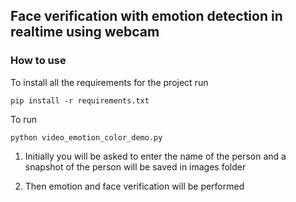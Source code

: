 ## Face verification with emotion detection in realtime using webcam


### How to use

To install all the requirements for the project run

	pip install -r requirements.txt

To run 

	python video_emotion_color_demo.py


1. Initially you will be asked to enter the name of the person and a snapshot of the person will be saved in images folder

2. Then emotion and face verification will be performed 
